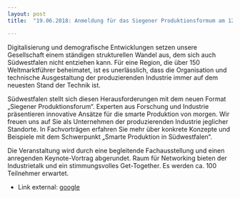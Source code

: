 ```yaml
---
layout: post
title:  "19.06.2018: Anmeldung für das Siegener Produktionsformum am 12.09.2018 gestartet"

---
```


Digitalisierung und demografische Entwicklungen setzen unsere Gesellschaft einem ständigen strukturellen Wandel aus, dem sich auch Südwestfalen nicht entziehen kann. Für eine Region, die über 150 Weltmarktführer beheimatet, ist es unerlässlich, dass die Organisation und technische Ausgestaltung der produzierenden Industrie immer auf dem neuesten Stand der Technik ist.

Südwestfalen stellt sich diesen Herausforderungen mit dem neuen Format „Siegener Produktionsforum“. Experten aus Forschung und Industrie präsentieren innovative Ansätze für die smarte Produktion von morgen. Wir freuen uns auf Sie als Unternehmen der produzierenden Industrie jeglicher Standorte. In Fachvorträgen erfahren Sie mehr über konkrete Konzepte und Beispiele mit dem Schwerpunkt „Smarte Produktion in Südwestfalen“.

Die Veranstaltung wird durch eine begleitende Fachausstellung und einen anregenden Keynote-Vortrag abgerundet. Raum für Networking bieten der Industrietalk und ein stimmungsvolles Get-Together. Es werden ca. 100 Teilnehmer erwartet.




- Link external:
<a href="http://siegener-produktionsforum.de/">google</a>
